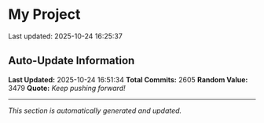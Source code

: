 # My Project


Last updated: 2025-10-24 16:25:37




















































































































































































































































































































































































































































































































































































































































































































































































































































































































































































































































































































































































































































































































































































































































































































































































































































































































































































































































































































































































































































































































































































































































































































































































































































































































































































































































































































































































































































































































































































































































































































## Auto-Update Information

**Last Updated:** 2025-10-24 16:51:34
**Total Commits:** 2605
**Random Value:** 3479
**Quote:** _Keep pushing forward!_

---
_This section is automatically generated and updated._